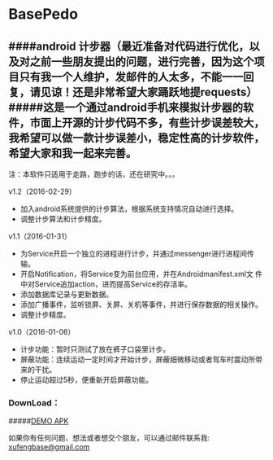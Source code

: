 # BasePedo
####android 计步器（最近准备对代码进行优化，以及对之前一些朋友提出的问题，进行完善，因为这个项目只有我一个人维护，发邮件的人太多，不能一一回复，请见谅！还是非常希望大家踊跃地提requests）
#####这是一个通过android手机来模拟计步器的软件，市面上开源的计步代码不多，有些计步误差较大，我希望可以做一款计步误差小，稳定性高的计步软件，希望大家和我一起来完善。
------
     
注：本软件只适用于走路，跑步的话，还在研究中。。。
 
 v1.2（2016-02-29）
* 加入android系统提供的计步算法，根据系统支持情况自动进行选择。
* 调整计步算法和计步精度。
 
v1.1（2016-01-31）
* 为Service开启一个独立的进程进行计步，并通过messenger进行进程间传输。
* 开启Notification，将Service变为前台应用，并在Androidmanifest.xml文
   件中对Service追加action，进而提高Service的存活率。
* 添加数据库记录与更新数据。
* 添加广播事件，监听锁屏、关屏、关机等事件，并进行保存数据的相关操作。
* 调整计步精度。
    
v1.0（2016-01-06）
* 计步功能：暂时只测试了放在裤子口袋里计步。
* 屏蔽功能：连续运动一定时间才开始计步，屏蔽细微移动或者驾车时震动所带来的干扰。
* 停止运动超过5秒，便重新开启屏蔽功能。
  

### DownLoad：
#####[DEMO APK](https://github.com/xfmax/BasePedo/raw/master/sample/basepedo.apk)

如果你有任何问题、想法或者想交个朋友，可以通过邮件联系我:
xufengbase@gmail.com


